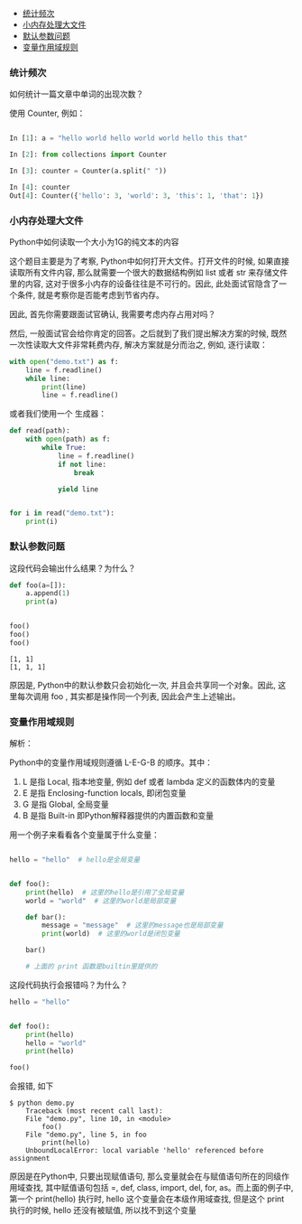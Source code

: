 * [统计频次](#统计频次) 
* [小内存处理大文件](#小内存处理大文件) 
* [默认参数问题](#默认参数问题) 
* [变量作用域规则](#变量作用域规则) 



### 统计频次

如何统计一篇文章中单词的出现次数？


使用 Counter, 例如：
```python

In [1]: a = "hello world hello world world hello this that"                                                                                                                  

In [2]: from collections import Counter                                                                                                                                      

In [3]: counter = Counter(a.split(" "))                                                                                                                                      

In [4]: counter                                                                                                                                                              
Out[4]: Counter({'hello': 3, 'world': 3, 'this': 1, 'that': 1})

```

### 小内存处理大文件

Python中如何读取一个大小为1G的纯文本的内容


这个题目主要是为了考察, Python中如何打开大文件。打开文件的时候, 如果直接读取所有文件内容, 那么就需要一个很大的数据结构例如 list 或者 str 来存储文件里的内容, 这对于很多小内存的设备往往是不可行的。因此, 此处面试官隐含了一个条件, 就是考察你是否能考虑到节省内存。

因此, 首先你需要跟面试官确认, 我需要考虑内存占用对吗？

然后, 一般面试官会给你肯定的回答。之后就到了我们提出解决方案的时候, 既然一次性读取大文件非常耗费内存, 解决方案就是分而治之, 例如, 逐行读取：
```python
with open("demo.txt") as f:
    line = f.readline()
    while line:
        print(line)
        line = f.readline()
```

或者我们使用一个 生成器：

```python
def read(path):
    with open(path) as f:
        while True:
            line = f.readline()
            if not line:
                break

            yield line


for i in read("demo.txt"):
    print(i)

```

### 默认参数问题

这段代码会输出什么结果？为什么？
```python
def foo(a=[]):
    a.append(1)
    print(a)


foo()
foo()
foo()

```
    [1, 1]
    [1, 1, 1]

原因是, Python中的默认参数只会初始化一次, 并且会共享同一个对象。因此, 这里每次调用 foo , 其实都是操作同一个列表, 因此会产生上述输出。



### 变量作用域规则

解析：

Python中的变量作用域规则遵循 L-E-G-B 的顺序。其中：

1. L 是指 Local, 指本地变量, 例如 def 或者 lambda 定义的函数体内的变量
2. E 是指 Enclosing-function locals, 即闭包变量
3. G 是指 Global, 全局变量
4. B 是指 Built-in 即Python解释器提供的内置函数和变量


用一个例子来看看各个变量属于什么变量：
```python

hello = "hello"  # hello是全局变量


def foo():
    print(hello)  # 这里的hello是引用了全局变量
    world = "world"  # 这里的world是局部变量

    def bar():
        message = "message"  # 这里的message也是局部变量
        print(world)  # 这里的world是闭包变量

    bar()

    # 上面的 print 函数是builtin里提供的

```


这段代码执行会报错吗？为什么？

```python
hello = "hello"


def foo():
    print(hello)
    hello = "world"
    print(hello)

foo()
```

会报错, 如下
```
$ python demo.py
    Traceback (most recent call last):
    File "demo.py", line 10, in <module>
        foo()
    File "demo.py", line 5, in foo
        print(hello)
    UnboundLocalError: local variable 'hello' referenced before assignment

```

原因是在Python中, 只要出现赋值语句, 那么变量就会在与赋值语句所在的同级作用域查找, 其中赋值语句包括 =, def, class, import, del, for, as。而上面的例子中, 第一个 print(hello) 执行时, hello 这个变量会在本级作用域查找, 但是这个 print 执行的时候, hello 还没有被赋值, 所以找不到这个变量